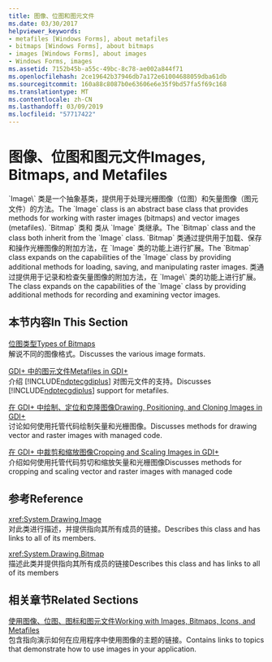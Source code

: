 ```yaml
---
title: 图像、位图和图元文件
ms.date: 03/30/2017
helpviewer_keywords:
- metafiles [Windows Forms], about metafiles
- bitmaps [Windows Forms], about bitmaps
- images [Windows Forms], about images
- Windows Forms, images
ms.assetid: 7152b45b-a55c-49bc-8c78-ae002a844f71
ms.openlocfilehash: 2ce19642b37946db7a172e61004688059dba61db
ms.sourcegitcommit: 160a88c8087b0e63606e6e35f9bd57fa5f69c168
ms.translationtype: MT
ms.contentlocale: zh-CN
ms.lasthandoff: 03/09/2019
ms.locfileid: "57717422"
---
```

# <a name="images-bitmaps-and-metafiles"></a><span data-ttu-id="824d7-102">图像、位图和图元文件</span><span class="sxs-lookup"><span data-stu-id="824d7-102">Images, Bitmaps, and Metafiles</span></span>
<span data-ttu-id="824d7-103">
  `Image\` 类是一个抽象基类，提供用于处理光栅图像（位图）和矢量图像（图元文件）的方法。</span><span class="sxs-lookup"><span data-stu-id="824d7-103">The `Image` class is an abstract base class that provides methods for working with raster images (bitmaps) and vector images (metafiles).</span></span> <span data-ttu-id="824d7-104">`Bitmap` 类和 <xref:System.Drawing.Imaging.Metafile> 类从 `Image` 类继承。</span><span class="sxs-lookup"><span data-stu-id="824d7-104">The `Bitmap` class and the <xref:System.Drawing.Imaging.Metafile> class both inherit from the `Image` class.</span></span> <span data-ttu-id="824d7-105">`Bitmap` 类通过提供用于加载、保存和操作光栅图像的附加方法，在 `Image` 类的功能上进行扩展。</span><span class="sxs-lookup"><span data-stu-id="824d7-105">The `Bitmap` class expands on the capabilities of the `Image` class by providing additional methods for loading, saving, and manipulating raster images.</span></span> <span data-ttu-id="824d7-106">
  <xref:System.Drawing.Imaging.Metafile> 类通过提供用于记录和检查矢量图像的附加方法，在 `Image\` 类的功能上进行扩展。</span><span class="sxs-lookup"><span data-stu-id="824d7-106">The <xref:System.Drawing.Imaging.Metafile> class expands on the capabilities of the `Image` class by providing additional methods for recording and examining vector images.</span></span>  
  
## <a name="in-this-section"></a><span data-ttu-id="824d7-107">本节内容</span><span class="sxs-lookup"><span data-stu-id="824d7-107">In This Section</span></span>  
 [<span data-ttu-id="824d7-108">位图类型</span><span class="sxs-lookup"><span data-stu-id="824d7-108">Types of Bitmaps</span></span>](types-of-bitmaps.md)  
 <span data-ttu-id="824d7-109">解说不同的图像格式。</span><span class="sxs-lookup"><span data-stu-id="824d7-109">Discusses the various image formats.</span></span>  
  
 [<span data-ttu-id="824d7-110">GDI+ 中的图元文件</span><span class="sxs-lookup"><span data-stu-id="824d7-110">Metafiles in GDI+</span></span>](metafiles-in-gdi.md)  
 <span data-ttu-id="824d7-111">介绍 [!INCLUDE[ndptecgdiplus](../../../../includes/ndptecgdiplus-md.md)] 对图元文件的支持。</span><span class="sxs-lookup"><span data-stu-id="824d7-111">Discusses [!INCLUDE[ndptecgdiplus](../../../../includes/ndptecgdiplus-md.md)] support for metafiles.</span></span>  
  
 [<span data-ttu-id="824d7-112">在 GDI+ 中绘制、定位和克隆图像</span><span class="sxs-lookup"><span data-stu-id="824d7-112">Drawing, Positioning, and Cloning Images in GDI+</span></span>](drawing-positioning-and-cloning-images-in-gdi.md)  
 <span data-ttu-id="824d7-113">讨论如何使用托管代码绘制矢量和光栅图像。</span><span class="sxs-lookup"><span data-stu-id="824d7-113">Discusses methods for drawing vector and raster images with managed code.</span></span>  
  
 [<span data-ttu-id="824d7-114">在 GDI+ 中裁剪和缩放图像</span><span class="sxs-lookup"><span data-stu-id="824d7-114">Cropping and Scaling Images in GDI+</span></span>](cropping-and-scaling-images-in-gdi.md)  
 <span data-ttu-id="824d7-115">介绍如何使用托管代码剪切和缩放矢量和光栅图像</span><span class="sxs-lookup"><span data-stu-id="824d7-115">Discusses methods for cropping and scaling vector and raster images with managed code</span></span>  
  
## <a name="reference"></a><span data-ttu-id="824d7-116">参考</span><span class="sxs-lookup"><span data-stu-id="824d7-116">Reference</span></span>  
 <xref:System.Drawing.Image>  
 <span data-ttu-id="824d7-117">对此类进行描述，并提供指向其所有成员的链接。</span><span class="sxs-lookup"><span data-stu-id="824d7-117">Describes this class and has links to all of its members.</span></span>  
  
 <xref:System.Drawing.Bitmap>  
 <span data-ttu-id="824d7-118">描述此类并提供指向其所有成员的链接</span><span class="sxs-lookup"><span data-stu-id="824d7-118">Describes this class and has links to all of its members</span></span>  
  
## <a name="related-sections"></a><span data-ttu-id="824d7-119">相关章节</span><span class="sxs-lookup"><span data-stu-id="824d7-119">Related Sections</span></span>  
 [<span data-ttu-id="824d7-120">使用图像、位图、图标和图元文件</span><span class="sxs-lookup"><span data-stu-id="824d7-120">Working with Images, Bitmaps, Icons, and Metafiles</span></span>](working-with-images-bitmaps-icons-and-metafiles.md)  
 <span data-ttu-id="824d7-121">包含指向演示如何在应用程序中使用图像的主题的链接。</span><span class="sxs-lookup"><span data-stu-id="824d7-121">Contains links to topics that demonstrate how to use images in your application.</span></span>
